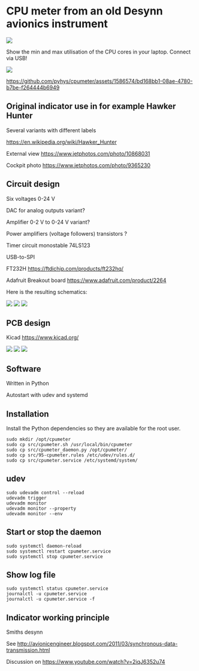 
# CPU meter from an old Desynn avionics instrument

![](docs/images/instrument_web.jpg)

Show the min and max utilisation of the CPU cores in your laptop. Connect via USB!

![](docs/images/instrument_and_box_web.jpg)



https://github.com/pyhys/cpumeter/assets/1586574/bd168bb1-08ae-4780-b7be-f264444b6949




Original indicator use in for example Hawker Hunter
---------------------------------------------------
Several variants with different labels

https://en.wikipedia.org/wiki/Hawker_Hunter

External view
https://www.jetphotos.com/photo/10868031

Cockpit photo
https://www.jetphotos.com/photo/9365230



Circuit design
--------------
Six voltages 0-24 V

DAC for analog outputs variant?

Amplifier 0-2 V to 0-24 V variant?

Power amplifiers (voltage followers) transistors ?

Timer circuit monostable 74LS123

USB-to-SPI

FT232H
https://ftdichip.com/products/ft232hq/

Adafruit Breakout board
https://www.adafruit.com/product/2264

Here is the resulting schematics:

![](docs/images/cpumeter_v2_schematics_p1.png)
![](docs/images/cpumeter_v2_schematics_p2.png)
![](docs/images/cpumeter_v2_schematics_p3.png)


PCB design
----------
Kicad https://www.kicad.org/

![](docs/images/KiCadScreenshot.png)
![](docs/images/cpumeter_pcba_3d.png)
![](docs/images/pcba_web.jpg)


Software
--------
Written in Python

Autostart with udev and systemd



Installation
------------

Install the Python dependencies so they are available for the root user.

```
sudo mkdir /opt/cpumeter
sudo cp src/cpumeter.sh /usr/local/bin/cpumeter
sudo cp src/cpumeter_daemon.py /opt/cpumeter/
sudo cp src/95-cpumeter.rules /etc/udev/rules.d/
sudo cp src/cpumeter.service /etc/systemd/system/
```

udev
----
```
sudo udevadm control --reload
udevadm trigger
udevadm monitor
udevadm monitor --property
udevadm monitor --env
```

Start or stop the daemon
------------------------
```
sudo systemctl daemon-reload
sudo systemctl restart cpumeter.service
sudo systemctl stop cpumeter.service
```

Show log file
-------------
```
sudo systemctl status cpumeter.service
journalctl -u cpumeter.service
journalctl -u cpumeter.service -f
```

Indicator working principle
---------------------------
Smiths desynn

See http://avionicengineer.blogspot.com/2011/03/synchronous-data-transmission.html

Discussion on https://www.youtube.com/watch?v=2iqJ6352u74


